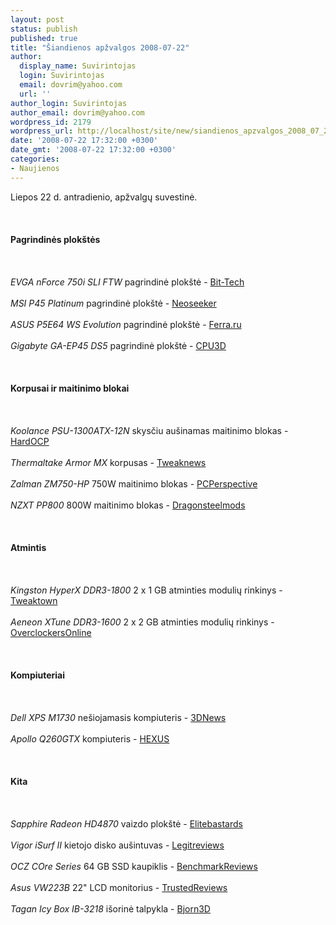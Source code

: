 ```yaml
---
layout: post
status: publish
published: true
title: "Šiandienos apžvalgos 2008-07-22"
author:
  display_name: Suvirintojas
  login: Suvirintojas
  email: dovrim@yahoo.com
  url: ''
author_login: Suvirintojas
author_email: dovrim@yahoo.com
wordpress_id: 2179
wordpress_url: http://localhost/site/new/siandienos_apzvalgos_2008_07_22/
date: '2008-07-22 17:32:00 +0300'
date_gmt: '2008-07-22 17:32:00 +0300'
categories:
- Naujienos
---
```

<p>Liepos 22 d. antradienio, apžvalgų suvestinė.<br />
<br><br />
<br><b>Pagrindinės plokštės</b><br />
<br><br />
<br><i>EVGA nForce 750i SLI FTW</i> pagrindinė plokštė - <a class="ns" href="http://www.bit-tech.net/hardware/2008/07/22/evga-nforce-750i-sli-ftw/1">Bit-Tech</a><br />
<br><i>MSI P45 Platinum</i> pagrindinė plokštė - <a class="ns" href="http://www.neoseeker.com/Articles/Hardware/Reviews/msi_p45_platinum/">Neoseeker</a><br />
<br><i>ASUS P5E64 WS Evolution</i> pagrindinė plokštė - <a class="ns" href="http://www.ferra.ru/online/system/80138/">Ferra.ru</a><br />
<br><i>Gigabyte GA-EP45 DS5</i> pagrindinė plokštė - <a class="ns" href="http://www.cpu3d.com/content/view/5240/54/">CPU3D</a><br />
<br><br />
<br><b>Korpusai ir maitinimo blokai</b><br />
<br><br />
<br><i>Koolance PSU-1300ATX-12N </i> skysčiu aušinamas maitinimo blokas - <a class="ns" href="http://enthusiast.hardocp.com/article.html?art=MTUyOSwxLCxoZW50aHVzaWFzdA==">HardOCP</a><br />
<br><i>Thermaltake Armor MX</i> korpusas - <a class="ns" href="http://www.tweaknews.net/reviews/thermaltake_armor_mx_computer_case_review/">Tweaknews</a><br />
<br><i>Zalman ZM750-HP</i> 750W maitinimo blokas - <a class="ns" href="http://www.pcper.com/article.php?aid=592">PCPerspective</a><br />
<br><i>NZXT PP800</i> 800W maitinimo blokas - <a class="ns" href="http://dragonsteelmods.com/index.php?option=com_content&amp;task=view&amp;id=8629&amp;Itemid=1">Dragonsteelmods</a><br />
<br><br />
<br><b>Atmintis</b><br />
<br><br />
<br><i>Kingston HyperX DDR3-1800</i> 2 x 1 GB atminties modulių rinkinys - <a class="ns" href="http://www.tweaktown.com/reviews/1511/kingston_hyperx_pc3_14400_2gb_memory_kit/index.html">Tweaktown</a><br />
<br><i>Aeneon XTune DDR3-1600</i> 2 x 2 GB atminties modulių rinkinys - <a class="ns" href="http://www.overclockersonline.net/index.php?page=articles&amp;num=1871">OverclockersOnline</a><br />
<br><br />
<br><b>Kompiuteriai</b><br />
<br><br />
<br><i>Dell XPS M1730</i> nešiojamasis kompiuteris - <a class="ns" href="http://www.3dnews.ru/mobile/dell_xps_m1730/">3DNews</a><br />
<br><i>Apollo Q260GTX</i> kompiuteris - <a class="ns" href="http://www.hexus.net/content/item.php?item=14489">HEXUS</a><br />
<br><br />
<br><b>Kita</b><br />
<br><br />
<br><i>Sapphire Radeon HD4870</i> vaizdo plokštė - <a class="ns" href="http://www.elitebastards.com/cms/index.php?option=com_content&amp;task=view&amp;id=593&amp;Itemid=27">Elitebastards</a><br />
<br><i>Vigor iSurf II</i> kietojo disko aušintuvas - <a class="ns" href="http://www.legitreviews.com/article/751/1/">Legitreviews</a><br />
<br><i>OCZ COre Series</i> 64 GB SSD kaupiklis - <a class="ns" href="http://benchmarkreviews.com/index.php?option=com_content&amp;task=view&amp;id=200&amp;Itemid=1">BenchmarkReviews</a><br />
<br><i>Asus VW223B</i> 22&quot; LCD monitorius - <a class="ns" href="http://www.trustedreviews.com/displays/review/2008/07/22/Asus-VW223B-22in-LCD-monitor/p1">TrustedReviews</a><br />
<br><i>Tagan Icy Box IB-3218</i> išorinė talpykla - <a class="ns" href="http://www.bjorn3d.com/read.php?cID=1309">Bjorn3D</a><br />
<br><br />
<br><br />
<br></p>
